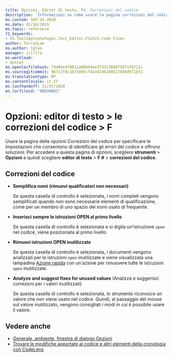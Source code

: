 ```yaml
---
title: Opzioni, Editor di testo, F#, Correzioni del codice
description: 'Informazioni su come usare la pagina correzioni del codice nella sezione F # per specificare le impostazioni che consentono di identificare gli errori del codice e offrire soluzioni.'
ms.custom: SEO-VS-2020
ms.date: 01/16/2019
ms.topic: reference
f1_keywords:
- VS.ToolsOptionsPages.Text_Editor.F%2523.Code_Fixes
author: TerryGLee
ms.author: tglee
manager: jillfra
ms.workload:
- dotnet
ms.openlocfilehash: 73d66e4f8611a08d6dee3733c30b075d71f6712c
ms.sourcegitcommit: 967c2f8c1b3f805cf42c0246389517689d971b53
ms.translationtype: MT
ms.contentlocale: it-IT
ms.lasthandoff: 11/25/2020
ms.locfileid: "96039601"
---
```

# <a name="options-text-editor--f--code-fixes"></a>Opzioni: editor di testo > le correzioni del codice > F #

Usare la pagina delle opzioni Correzioni del codice per specificare le impostazioni che consentono di identificare gli errori del codice e offrono soluzioni. Per accedere a questa pagina di opzioni, scegliere **strumenti**  >  **Opzioni** e quindi scegliere **editor di testo**  >  **F #**  >  **correzioni del codice**.

## <a name="code-fixes"></a>Correzioni del codice

- **Semplifica nomi (rimuovi qualificatori non necessari)**

  Se questa casella di controllo è selezionata, i nomi completi vengono semplificati quando non sono necessarie elementi di qualificazione, come per un membro di uno spazio dei nomi usato di frequente.

- **Inserisci sempre le istruzioni OPEN al primo livello**

  Se questa casella di controllo è selezionata e si digita un'istruzione `open` nel codice, viene posizionata al primo livello.

- **Rimuovi istruzioni OPEN inutilizzate**

  Se questa casella di controllo è selezionata, i documenti vengono analizzati per le istruzioni `open` inutilizzate e viene visualizzata una lampadina [Azione rapida](../quick-actions.md) con un'azione per rimuovere tutte le istruzioni `open` inutilizzate.

- **Analyze and suggest fixes for unused values** (Analizza e suggerisci correzioni per i valori inutilizzati)

  Se questa casella di controllo è selezionata, lo strumento riconosce un valore che non viene usato nel codice. Quindi, al passaggio del mouse sul valore inutilizzato, vengono consigliati i modi in cui è possibile usare il valore.

## <a name="see-also"></a>Vedere anche

- [Generale, ambiente, finestra di dialogo Opzioni](../../ide/reference/general-environment-options-dialog-box.md)
- [Trovare le modifiche apportate al codice e altri elementi della cronologia con CodeLens](../../ide/find-code-changes-and-other-history-with-codelens.md)
